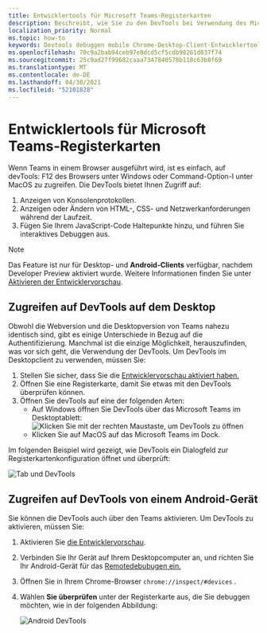 ```yaml
---
title: Entwicklertools für Microsoft Teams-Registerkarten
description: Beschreibt, wie Sie zu den DevTools bei Verwendung des Microsoft Teams Desktopclients
localization_priority: Normal
ms.topic: how-to
keywords: Devtools debuggen mobile Chrome-Desktop-Client-Entwicklertools
ms.openlocfilehash: 70c9a2bab94ceb97e8dcd5cf5cdb98261d037f74
ms.sourcegitcommit: 25c9ad27f99682caaa7347840578b118c63b8f69
ms.translationtype: MT
ms.contentlocale: de-DE
ms.lasthandoff: 04/30/2021
ms.locfileid: "52101828"
---
```

# <a name="devtools-for-microsoft-teams-tabs"></a>Entwicklertools für Microsoft Teams-Registerkarten

Wenn Teams in einem Browser ausgeführt wird, ist es einfach, auf devTools: F12 des Browsers unter Windows oder Command-Option-I unter MacOS zu zugreifen. Die DevTools bietet Ihnen Zugriff auf:

1. Anzeigen von Konsolenprotokollen.
1. Anzeigen oder Ändern von HTML-, CSS- und Netzwerkanforderungen während der Laufzeit.
1. Fügen Sie Ihrem JavaScript-Code Haltepunkte hinzu, und führen Sie interaktives Debuggen aus.

> [!NOTE]
> Das Feature ist nur für Desktop- und **Android-Clients** verfügbar, nachdem Developer Preview aktiviert wurde. Weitere Informationen finden Sie unter [Aktivieren der Entwicklervorschau](~/resources/dev-preview/developer-preview-intro.md).

## <a name="access-devtools-on-the-desktop"></a>Zugreifen auf DevTools auf dem Desktop

Obwohl die Webversion und die Desktopversion von Teams nahezu identisch sind, gibt es einige Unterschiede in Bezug auf die Authentifizierung. Manchmal ist die einzige Möglichkeit, herauszufinden, was vor sich geht, die Verwendung der DevTools. Um DevTools im Desktopclient zu verwenden, müssen Sie:

1. Stellen Sie sicher, dass Sie die [Entwicklervorschau aktiviert haben.](~/resources/dev-preview/developer-preview-intro.md)
1. Öffnen Sie eine Registerkarte, damit Sie etwas mit den DevTools überprüfen können.
1. Öffnen Sie devTools auf eine der folgenden Arten:
    * Auf Windows öffnen Sie DevTools über das Microsoft Teams im Desktoptablett:<br>
  ![Klicken Sie mit der rechten Maustaste, um DevTools zu öffnen](~/assets/images/dev-preview/devtools-right-click.png)
    * Klicken Sie auf MacOS auf das Microsoft Teams im Dock.

Im folgenden Beispiel wird gezeigt, wie DevTools ein Dialogfeld zur Registerkartenkonfiguration öffnet und überprüft:

   ![Tab und DevTools](~/assets/images/dev-preview/tab-and-devtools.png)

## <a name="access-devtools-from-an-android-device"></a>Zugreifen auf DevTools von einem Android-Gerät

Sie können die DevTools auch über den Teams aktivieren. Um DevTools zu aktivieren, müssen Sie:

1. Aktivieren Sie [die Entwicklervorschau](~/resources/dev-preview/developer-preview-intro.md).
1. Verbinden Sie Ihr Gerät auf Ihrem Desktopcomputer an, und richten Sie Ihr Android-Gerät für das [Remotedebubugen ein.](https://developers.google.com/web/tools/chrome-devtools/remote-debugging/)
1. Öffnen Sie in Ihrem Chrome-Browser `chrome://inspect/#devices` .
1. Wählen **Sie überprüfen** unter der Registerkarte aus, die Sie debuggen möchten, wie in der folgenden Abbildung:

   ![Android DevTools](~/assets/images/android-devtools.png)
